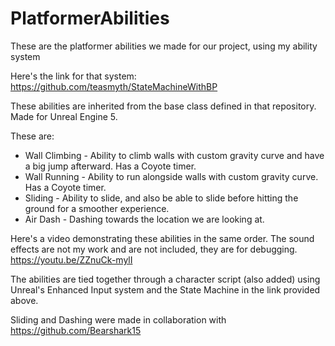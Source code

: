 # PlatformerAbilities
These are the platformer abilities we made for our project, using my ability system

Here's the link for that system: https://github.com/teasmyth/StateMachineWithBP

These abilities are inherited from the base class defined in that repository. Made for Unreal Engine 5.

These are:
- Wall Climbing - Ability to climb walls with custom gravity curve and have a big jump afterward. Has a Coyote timer.
- Wall Running - Ability to run alongside walls with custom gravity curve. Has a Coyote timer.
- Sliding - Ability to slide, and also be able to slide before hitting the ground for a smoother experience.
- Air Dash - Dashing towards the location we are looking at.

Here's a video demonstrating these abilities in the same order. The sound effects are not my work and are not included, they are for debugging.
https://youtu.be/ZZnuCk-mylI

The abilities are tied together through a character script (also added) using Unreal's Enhanced Input system and the State Machine in the link provided above.

Sliding and Dashing were made in collaboration with https://github.com/Bearshark15
